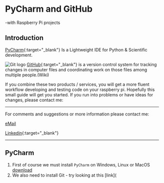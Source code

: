 # PyCharm and GitHub
-with Raspberry Pi projects

## Introduction

[PyCharm](https://www.jetbrains.com/pycharm/download/){:target="_blank"} Is a Lightweight IDE for Python & Scientific development.

![Git logo](ITEK_01_network/doc/images/Git-Logo-2Color.png)
[GitHub](https://github.com/){:target="_blank"} is a version control system for tracking changes in computer files and coordinating work on those files among multiple people.(Wiki)


If you combine these two products / services, you will get a more fluent workflow developing and testing code on your raspberry pi. Hopefully this small guide will get you started. If you run into problems or have ideas for changes, please contact me:

______
For comments and suggestions or more information please contact me:

[eMail](mailto:hans@eaaa.dk)

[Linkedin](https://www.linkedin.com/in/hansjeppesen/){:target="_blank"}

______

## PyCharm


1. First of course we must install ```PyCharm``` on Windows, Linux or MacOS [download](https://www.jetbrains.com/pycharm/download/)
1. We also need to install Git - try looking at this [link](


